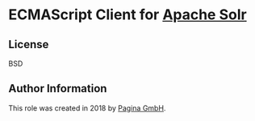 # ECMAScript Client for [Apache Solr](http://lucene.apache.org/solr/)

## License

BSD

## Author Information

This role was created in 2018 by [Pagina GmbH](https://www.pagina.gmbh/).
